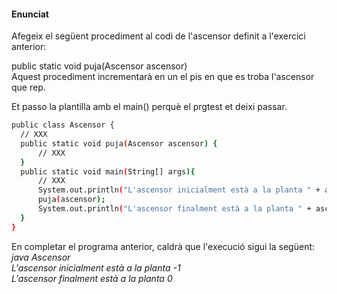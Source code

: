 #### Enunciat  

Afegeix el següent procediment al codi de l'ascensor definit a l'exercici anterior:  

public static void puja(Ascensor ascensor)  
Aquest procediment incrementarà en un el pis en que es troba l'ascensor que rep.  

Et passo la plantilla amb el main() perquè el prgtest et deixi passar.  

  ```sh
public class Ascensor {  
    // XXX   
    public static void puja(Ascensor ascensor) {  
        // XXX  
    }  
    public static void main(String[] args){  
        // XXX  
        System.out.println("L'ascensor inicialment està a la planta " + ascensor.pis);  
        puja(ascensor);  
        System.out.println("L'ascensor finalment està a la planta " + ascensor.pis);  
    }  
}  
  ```

En completar el programa anterior, caldrà que l'execució sigui la següent:  
_java Ascensor  
 L'ascensor inicialment està a la planta -1  
 L'ascensor finalment està a la planta 0_  
